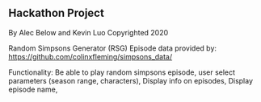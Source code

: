 Hackathon Project
------------------
By Alec Below and Kevin Luo
Copyrighted 2020


Random Simpsons Generator (RSG)
Episode data provided by: https://github.com/colinxfleming/simpsons_data/

Functionality: Be able to play random simpsons episode,
user select parameters (season range, characters),
Display info on episodes,
Display episode name,
